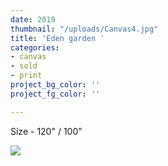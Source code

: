 ```yaml
---
date: 2019
thumbnail: "/uploads/Canvas4.jpg"
title: 'Eden garden '
categories:
- canvas
- sold
- print
project_bg_color: ''
project_fg_color: ''

---
```

Size - 120" / 100"

![](https://scontent-amt2-1.xx.fbcdn.net/v/t1.15752-9/s2048x2048/64786978_473884413346474_369956912235544576_n.jpg?_nc_cat=109&_nc_oc=AQnW3dGC2k1-uy06e0RUXpAqgNA_WGbvpJiLLmPpyqdqk5wPSqqBJwn00kxSSJAqLkg&_nc_ht=scontent-amt2-1.xx&oh=22dbac10d83139aa6d53fce4e7c0c020&oe=5DB97E5F)